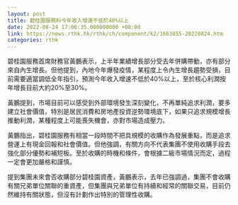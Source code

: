 ```yaml
---
layout: post
title: 碧桂園服務料今年收入增速不低於40%以上
date: 2022-08-24 17:06:35.000000000 +08:00
link: https://news.rthk.hk/rthk/ch/component/k2/1663855-20220824.htm
categories: rthk
---
```


碧桂園服務首席財務官黃鵬表示，上半年業績增長部分受去年併購帶動，亦有部分來自內生增長。但他提到，內地今年爆發疫情，某程度上令內生增長趨勢受損，目前需要適當調低全年指引，預測今年收入增速不低於40%以上，至於核心利潤按年增長目前大約20%至30%。

黃鵬提到，市場目前可以感受到外部環境發生深刻變化，不再單純追求利潤，要多建立社會價值，特別是居民消費和房地產投資逆勢環境底下，如果只追求規模增長推動利潤，某種程度上可能喪失機會，亦對市場造成壓力。

黃鵬指出，碧桂園服務有相當一段時間不把具規模的收購作為發展重點，而是追求營運上有現金回報和社會價值。但他強調，有關方向不代表集團不使用收購手段去強化部分優勢和補短板。至於收購的時機和條件，會根據二級市場情況而定，過程一定會更加嚴格和謹慎。

提到集團未來會否收購部分碧桂園資產，黃鵬表示，去年已強調過，集團不會收購有關兄弟單位關聯的重資產，但集團與兄弟單位有持續和經常的關聯交易，目前仍然維持有關狀態，但沒有計劃作出特別的管理性收購。
